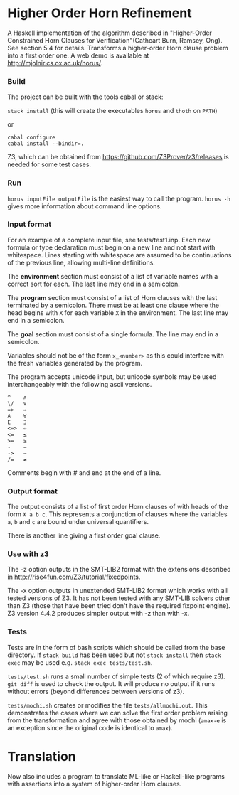 Higher Order Horn Refinement
============================

A Haskell implementation of the algorithm described in "Higher-Order Constrained Horn Clauses for Verification"(Cathcart Burn, Ramsey, Ong). See section 5.4 for details. Transforms a higher-order Horn clause problem into a first order one. A web demo is available at http://mjolnir.cs.ox.ac.uk/horus/.

### Build
The project can be built with the tools cabal or stack:

`stack install`
(this will create the executables `horus` and `thoth` on `PATH`)

or
```
cabal configure
cabal install --bindir=.
```

Z3, which can be obtained from https://github.com/Z3Prover/z3/releases is needed for some test cases.

### Run
`horus inputFile outputFile` is the easiest way to call the program.
`horus -h` gives more information about command line options.

### Input format
For an example of a complete input file, see tests/test1.inp.
Each new formula or type declaration must begin on a new line and not start with whitespace.
Lines starting with whitespace are assumed to be continuations of the previous line,
allowing multi-line definitions.

The **environment** section must consist of a list of variable names with a correct sort for each.
The last line may end in a semicolon.

The **program** section must consist of a list of Horn clauses with the last terminated by a semicolon.
There must be at least one clause where the head begins with `X` for each variable `X` in the environment.
The last line may end in a semicolon.

The **goal** section must consist of a single formula. The line may end in a semicolon.

Variables should not be of the form `x_<number>` as this could interfere with the fresh variables generated by the program.


The program accepts unicode input, but unicode symbols may be used interchangeably with the following ascii versions.
```
^    ∧
\/   ∨
=>   ⇒
A    ∀
E    ∃
<=>  ⇔
<=   ≤
>=   ≥
-    −
->   →
/=   ≠
```

Comments begin with # and end at the end of a line.

### Output format
The output consists of a list of first order Horn clauses of with heads of the form `X a b c`.
This represents a conjunction of clauses where the variables `a`, `b` and `c` are bound under universal quantifiers.

There is another line giving a first order goal clause.

### Use with z3
The -z option outputs in the SMT-LIB2 format with the extensions described in http://rise4fun.com/Z3/tutorial/fixedpoints.

The -x option outputs in unextended SMT-LIB2 format which works with all tested versions of Z3.
It has not been tested with any SMT-LIB solvers other than Z3 (those that have been tried don't have the required fixpoint engine).
Z3 version 4.4.2 produces simpler output with -z than with -x.

### Tests
Tests are in the form of bash scripts which should be called from the base directory. If `stack build` has been used but not `stack install` then `stack exec` may be used e.g. `stack exec tests/test.sh`.

`tests/test.sh` runs a small number of simple tests (2 of which require z3).
`git diff` is used to check the output. It will produce no output if it runs without errors (beyond differences between versions of z3).

`tests/mochi.sh` creates or modifies the file `tests/allmochi.out`. This demonstrates the cases where we can solve the first order problem arising from the transformation and agree with those obtained by mochi (`amax-e` is an exception since the original code is identical to `amax`).


Translation
==============
Now also includes a program to translate ML-like or Haskell-like programs with assertions into a system of higher-order Horn clauses.
